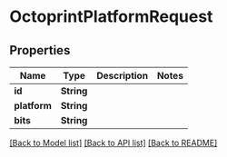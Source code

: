 # OctoprintPlatformRequest

## Properties

Name | Type | Description | Notes
------------ | ------------- | ------------- | -------------
**id** | **String** |  | 
**platform** | **String** |  | 
**bits** | **String** |  | 

[[Back to Model list]](../README.md#documentation-for-models) [[Back to API list]](../README.md#documentation-for-api-endpoints) [[Back to README]](../README.md)


